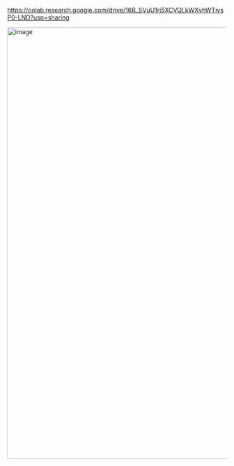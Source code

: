 https://colab.research.google.com/drive/16B_SVuU1rj5XCVQLkWXvhWTiysP0-LND?usp=sharing

<img width="1878" height="990" alt="image" src="https://github.com/user-attachments/assets/ecd983f4-ebf5-4751-9fca-031089614ff7" />
